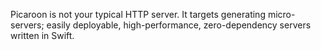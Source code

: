 Picaroon is not your typical HTTP server. It targets generating micro-servers; easily deployable, high-performance, zero-dependency servers written in Swift.
